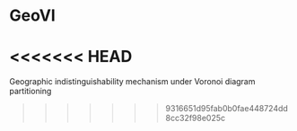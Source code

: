 # GeoVI
<<<<<<< HEAD
=======
Geographic indistinguishability mechanism under Voronoi diagram partitioning
>>>>>>> 9316651d95fab0b0fae448724dd8cc32f98e025c
